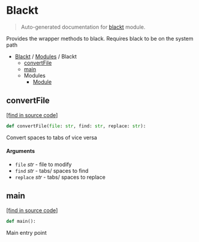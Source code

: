 # Blackt

> Auto-generated documentation for [blackt](../../../blackt/__init__.py) module.

Provides the wrapper methods to black. Requires black to be on the system path

- [Blackt](../README.md#blackt-index) / [Modules](../MODULES.md#blackt-modules) / Blackt
    - [convertFile](#convertfile)
    - [main](#main)
    - Modules
        - [Module](module.md#module)

## convertFile

[[find in source code]](../../../blackt/__init__.py#L70)

```python
def convertFile(file: str, find: str, replace: str):
```

Convert spaces to tabs of vice versa

#### Arguments

- `file` *str* - file to modify
- `find` *str* - tabs/ spaces to find
- `replace` *str* - tabs/ spaces to replace

## main

[[find in source code]](../../../blackt/__init__.py#L34)

```python
def main():
```

Main entry point
